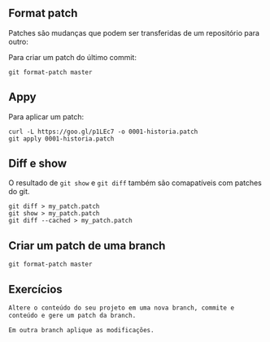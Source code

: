 Format patch
------------

Patches são mudanças que podem ser transferidas de um repositório
para outro:

Para criar um patch do último commit:

```
git format-patch master

```

Appy
----

Para aplicar um patch:

```
curl -L https://goo.gl/p1LEc7 -o 0001-historia.patch
git apply 0001-historia.patch
```

Diff e show
-----------

O resultado de `git show` e `git diff` também são comapatíveis com 
patches do git.

```
git diff > my_patch.patch
git show > my_patch.patch
git diff --cached > my_patch.patch

```


Criar um patch de uma branch
----------------------------

```
git format-patch master

```

Exercícios
----------

```sh
Altere o conteúdo do seu projeto em uma nova branch, commite e
conteúdo e gere um patch da branch.

Em outra branch aplique as modificações.

```


